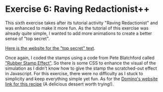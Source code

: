# Exercise 6: Raving Redactionist++

This sixth exercise takes after its tutorial activity "Raving Redactionist" and was enhanced to make it more fun. As the tutorial of this exercise was already quite simple, I wanted to add more animations to create a better sense of "top secret".

[Here is the website for the "top secret" text](https://topsecretrecipes.com/dominos-chocolate-lava-crunch-cakes-copycat-recipe.html?category_id=32).

Once again, I coded the stamps using a code from Pete Blatchford called ["Rubber Stamp Effect"](https://codepen.io/555/pen/pdwvBP). So there is some CSS to enhance the visual of the simulation as I didn't know how to give the stamp the scratched-out effect in Javascript. For this exercise, there were no difficulty as I stuck to simplicity and keep everything simple yet fun. As for the [Domino's website link for this recipe](https://www.dominos.ca/en/pages/order/menu#!/menu/category/desserts/) (A delicious dessert worth trying!).
